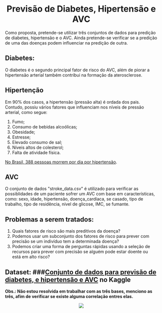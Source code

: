 
    
<h1><center> Previsão de Diabetes, Hipertensão e AVC </center></h1>

Como proposta, pretende-se utilizar três conjuntos de dados para predição de diabetes, hipertensão e o AVC. Ainda pretende-se verificar se a predição de uma das doenças podem influenciar na predição de outra. 

## Diabetes:

O diabetes é o segundo principal fator de risco do AVC, além de piorar a hipertensão arterial também contribui na formação da aterosclerose.




## Hipertenção
Em 90% dos casos, a hipertensão (pressão alta) é ordada dos pais. Contudo, possiu vários fatores que influenciam nos níveis de pressão arterial, como segue:

1. Fumo;
2. Consumo de bebidas alcoólicas;
3. Obesidade;
4. Estresse;
5. Elevado consumo de sal;
6. Níveis altos de colesterol;
7. Falta de atividade física.

[No Brasil, 388 pessoas morrem por dia por hipertensão](https://www.gov.br/saude/pt-br/assuntos/saude-de-a-a-z/h/hipertensao#:~:text=A%20hipertens%C3%A3o%20arterial%20ou%20press%C3%A3o,(ou%2014%20por%209).).


## AVC
O conjunto de dados "stroke_data.csv" é utilizado para verificar as possiblidades de um paciente sofrer um AVC com base em características, como: sexo, idade, hipertensão, doença_cardíaca, se casado, tipo de trabalho, tipo de residência, nível de glicose, IMC, se fumante.


## Problemas a serem tratados: 

1. Quais fatores de risco são mais preditivos da doença?
2. Podemos usar um subconjunto dos fatores de risco para prever com precisão se um indivíduo tem a determinada doença?
3. Podemos criar uma forma de perguntas rápidas usando a seleção de recursos para prever com precisão se alguém pode estar doente ou está em alto risco?


## Dataset: ###[Conjunto de dados para previsão de diabetes, e hipertensão e AVC](https://www.kaggle.com/datasets/prosperchuks/health-dataset) no Kaggle 

**Obs.: Não estou resolvida em trabalhar com as três bases, menciono as três, afim de verificar se existe alguma correlação entres elas.**

<p align="center">
<img src="http://img.shields.io/static/v1?label=STATUS&message=EM%20DESENVOLVIMENTO&color=GREEN&style=for-the-badge"/>
</p> 